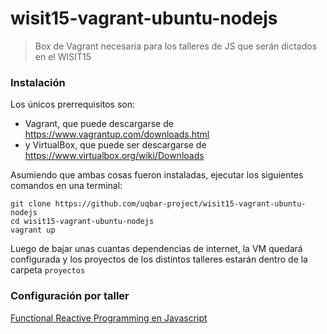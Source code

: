 # wisit15-vagrant-ubuntu-nodejs
> Box de Vagrant necesaria para los talleres de JS que serán dictados en el WISIT15

### Instalación
Los únicos prerrequisitos son:
* Vagrant, que puede descargarse de https://www.vagrantup.com/downloads.html
* y VirtualBox, que puede ser descargarse de https://www.virtualbox.org/wiki/Downloads

Asumiendo que ambas cosas fueron instaladas, ejecutar los siguientes comandos en una terminal:
```
git clone https://github.com/uqbar-project/wisit15-vagrant-ubuntu-nodejs
cd wisit15-vagrant-ubuntu-nodejs
vagrant up
```

Luego de bajar unas cuantas dependencias de internet, la VM quedará configurada y los proyectos de los distintos talleres estarán dentro de la carpeta `proyectos`

### Configuración por taller
[Functional Reactive Programming en Javascript](https://github.com/holden-caulfield/redux-workshop)
